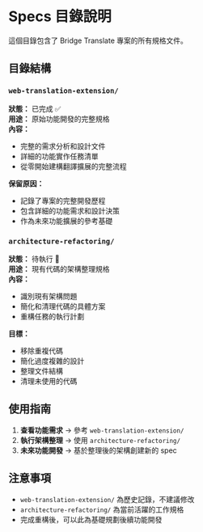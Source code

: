 # Specs 目錄說明

這個目錄包含了 Bridge Translate 專案的所有規格文件。

## 目錄結構

### `web-translation-extension/`
**狀態：** 已完成 ✅  
**用途：** 原始功能開發的完整規格  
**內容：** 
- 完整的需求分析和設計文件
- 詳細的功能實作任務清單
- 從零開始建構翻譯擴展的完整流程

**保留原因：**
- 記錄了專案的完整開發歷程
- 包含詳細的功能需求和設計決策
- 作為未來功能擴展的參考基礎

### `architecture-refactoring/`
**狀態：** 待執行 🔄  
**用途：** 現有代碼的架構整理規格  
**內容：**
- 識別現有架構問題
- 簡化和清理代碼的具體方案
- 重構任務的執行計劃

**目標：**
- 移除重複代碼
- 簡化過度複雜的設計
- 整理文件結構
- 清理未使用的代碼

## 使用指南

1. **查看功能需求** → 參考 `web-translation-extension/`
2. **執行架構整理** → 使用 `architecture-refactoring/`
3. **未來功能開發** → 基於整理後的架構創建新的 spec

## 注意事項

- `web-translation-extension/` 為歷史記錄，不建議修改
- `architecture-refactoring/` 為當前活躍的工作規格
- 完成重構後，可以此為基礎規劃後續功能開發